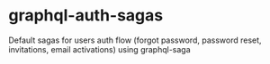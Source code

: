 # graphql-auth-sagas
Default sagas for users auth flow (forgot password, password reset, invitations, email activations) using graphql-saga
